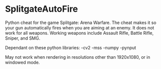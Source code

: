 # SplitgateAutoFire
Python cheat for the game Splitgate: Arena Warfare. The cheat makes it so your gun automatically fires when you are aiming at an enemy. It does not work for all weapons. Working weapons include Assault Rifle, Battle Rifle, Sniper, and SMG. 


Dependant on these python libraries:
-cv2
-mss
-numpy
-pynput

May not work when rendering in resolutions other than 1920x1080, or in windowed mode.
